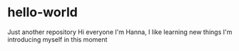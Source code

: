 # hello-world
Just another repository
Hi everyone
I'm Hanna, I like learning new things 
I'm introducing myself in this moment

